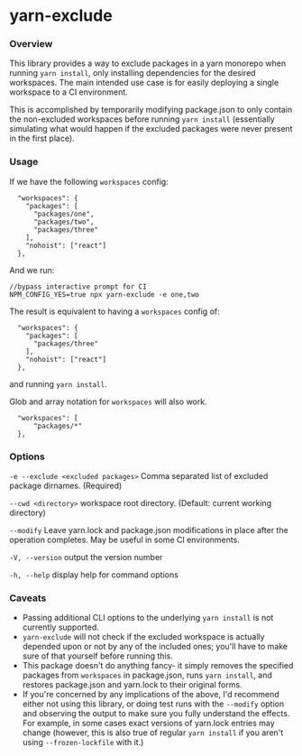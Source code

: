 # yarn-exclude

### Overview

This library provides a way to exclude packages in a yarn monorepo when running `yarn install`, only installing dependencies for the desired workspaces. The main intended use case is for easily deploying a single workspace to a CI environment.

This is accomplished by temporarily modifying package.json to only contain the non-excluded workspaces before running `yarn install` (essentially simulating what would happen if the excluded packages were never present in the first place). 




### Usage

If we have the following `workspaces` config:

```
  "workspaces": {
    "packages": [
      "packages/one",
      "packages/two",
      "packages/three"
    ],
    "nohoist": ["react"]
  },
```

And we run:

```
//bypass interactive prompt for CI
NPM_CONFIG_YES=true npx yarn-exclude -e one,two
```

The result is equivalent to having a `workspaces` config of:

```
  "workspaces": {
    "packages": [
      "packages/three"
    ],
    "nohoist": ["react"]
  },
```

and running `yarn install`.

Glob and array notation for `workspaces` will also work.

```
  "workspaces": [
      "packages/*"
  },
```



### Options

`-e --exclude <excluded packages>` Comma separated list of excluded package
dirnames. (Required)

`--cwd <directory>` workspace root directory. (Default:
current working directory)

`--modify` Leave yarn.lock and package.json modifications in place after the operation completes. May be useful in some CI environments.

`-V, --version` output the version number

`-h, --help` display help for command options



### Caveats

* Passing additional CLI options to the underlying `yarn install` is not currently supported.
* `yarn-exclude` will not check if the excluded workspace is actually depended upon or not by any of the included ones; you'll have to make sure of that yourself before running this.
* This package doesn't do anything fancy- it simply removes the specified packages from `workspaces` in package.json, runs `yarn install`, and restores package.json and yarn.lock to their original forms.
* If you're concerned by any implications of the above, I'd recommend either not using this library, or doing test runs with the `--modify` option and observing the output to make sure you fully understand the effects. For example, in some cases exact versions of yarn.lock entries may change (however, this is also true of regular `yarn install` if you aren't using `--frozen-lockfile` with it.)
